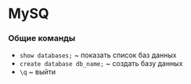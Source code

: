 
# MySQ


### Общие команды

* `show databases;`  ~  показать список баз данных
* `create database db_name;`  ~  создать базу данных
* `\q`  ~  выйти

